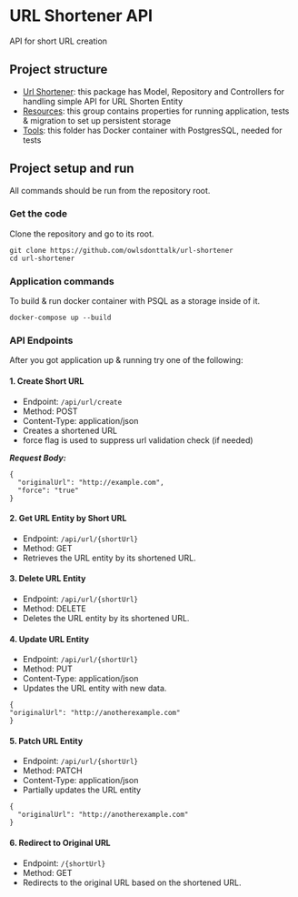 # URL Shortener API
API for short URL creation

## Project structure
- [Url Shortener](src%2Fmain%2Fjava%2Fcom%2Fowlsdonttalk%2Furlshortener): this package has
  Model, Repository and Controllers for handling simple API for URL Shorten Entity
- [Resources](src%2Fmain%2Fresources): this group contains properties for running application, tests & migration
  to set up persistent storage
- [Tools](tools): this folder has Docker container with PostgresSQL, needed for tests

## Project setup and run
All commands should be run from the repository root.

### Get the code
Clone the repository and go to its root.

```
git clone https://github.com/owlsdonttalk/url-shortener
cd url-shortener
```

### Application commands
To build & run docker container with PSQL as a storage inside of it.

```
docker-compose up --build
```

### API Endpoints
After you got application up & running try one of the following:

#### 1. Create Short URL

- Endpoint: ```/api/url/create```
- Method: POST
- Content-Type: application/json
- Creates a shortened URL
- force flag is used to suppress url validation check (if needed)

***Request Body:***

```
{
  "originalUrl": "http://example.com",
  "force": "true"   
}
```
#### 2. Get URL Entity by Short URL

- Endpoint: ```/api/url/{shortUrl}```
- Method: GET
- Retrieves the URL entity by its shortened URL.

#### 3. Delete URL Entity
- Endpoint: ```/api/url/{shortUrl}```
- Method: DELETE
- Deletes the URL entity by its shortened URL.

#### 4. Update URL Entity
- Endpoint: ```/api/url/{shortUrl}```
- Method: PUT
- Content-Type: application/json
- Updates the URL entity with new data.
```
{
"originalUrl": "http://anotherexample.com"
}
```

#### 5. Patch URL Entity
- Endpoint: ```/api/url/{shortUrl}```
- Method: PATCH
- Content-Type: application/json
- Partially updates the URL entity
```
{ 
  "originalUrl": "http://anotherexample.com"
}
```

#### 6. Redirect to Original URL
- Endpoint: ```/{shortUrl}```
- Method: GET
- Redirects to the original URL based on the shortened URL.